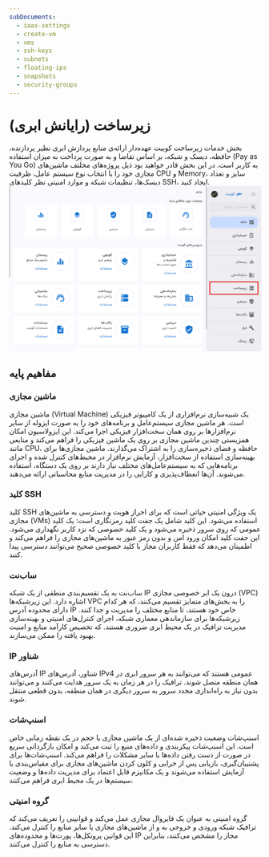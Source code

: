 ```yaml
---
subDocuments:
  - iaas-settings
  - create-vm
  - vms
  - ssh-keys
  - subnets
  - floating-ips
  - snapshots
  - security-groups
---
```


# زیرساخت (رایانش ابری)

بخش خدمات زیرساخت کوبیت عهده‌دار ارائه‌ی منابع پردازش ابری نظیر پردازنده، حافظه، دیسک و شبکه، بر اساس تقاضا و به صورت پرداخت به میزان استفاده (Pay as You Go) به کاربر است. در این بخش قادر خواهید بود ذیل پروژه‌های مخلتف ماشین‌های مجازی خود را با انتخاب نوع سیستم عامل، ظرفیت CPU و Memory، سایز و تعداد دیسک‌ها، تنظیمات شبکه و موارد امنیتی نظر کلیدهای SSH، ایجاد کنید.
![IaaS: iaas](iaas.png)

## مفاهیم پایه

### ماشین مجازی

ماشین مجازی (Virtual Machine) یک شبیه‌سازی نرم‌افزاری از یک کامپیوتر فیزیکی است. هر ماشین مجازی سیستم‌عامل و برنامه‌های خود را به صورت ایزوله از سایر نرم‌افزارها بر روی همان سخت‌افزار فیزیکی اجرا می‌کند. این ایزولاسیون امکان همزیستی چندین ماشین مجازی بر روی یک ماشین فیزیکی را فراهم می‌کند و منابعی مانند CPU، حافظه و فضای ذخیره‌سازی را به اشتراک می‌گذارند. ماشین مجازی‌ها برای بهینه‌سازی استفاده از سخت‌افزار، آزمایش نرم‌افزار در محیط‌های کنترل شده و اجرای برنامه‌هایی که به سیستم‌عامل‌های مختلف نیاز دارند بر روی یک دستگاه، استفاده می‌شوند. آن‌ها انعطاف‌پذیری و کارایی را در مدیریت منابع محاسباتی ارائه می‌دهند.

### کلید SSH

کلید SSH یک ویژگی امنیتی حیاتی است که برای احراز هویت و دسترسی به ماشین‌های مجازی (VMs) استفاده می‌شود. این کلید شامل یک جفت کلید رمزنگاری است: یک کلید عمومی که روی سرور ذخیره می‌شود و یک کلید خصوصی که نزد کاربر نگهداری می‌شود. این جفت کلید امکان ورود امن و بدون رمز عبور به ماشین‌های مجازی را فراهم می‌کند و اطمینان می‌دهد که فقط کاربران مجاز با کلید خصوصی صحیح می‌توانند دسترسی پیدا کنند.

### ساب‌نت

ساب‌نت به یک تقسیم‌بندی منطقی از یک شبکه IP درون یک ابر خصوصی مجازی (VPC) اشاره دارد. این زیرشبکه‌ها VPC را به بخش‌های متمایز تقسیم می‌کنند، که هر کدام دارای محدوده آدرس IP خاص خود هستند، تا منابع مختلف را مدیریت و جدا کنند. زیرشبکه‌ها برای سازماندهی معماری شبکه، اجرای کنترل‌های امنیتی و بهینه‌سازی مدیریت ترافیک در یک محیط ابری ضروری هستند. که تخصیص کارآمد منابع و امنیت بهبود یافته را ممکن می‌سازند.

### IP شناور

آدرس‌های IP شناور، آدرس‌های IPv4 عمومی هستند که می‌توانند به هر سرور ابری در همان منطقه متصل شوند. ترافیک را در هر زمان به یک سرور هدایت می‌کنند و می‌توانند بدون نیاز به راه‌اندازی مجدد سرور به سرور دیگری در همان منطقه، بدون قطعی منتقل شوند.

### اسنپ‌شات

اسنپ‌شات وضعیت ذخیره شده‌ای از یک ماشین مجازی یا حجم در یک نقطه زمانی خاص است. این اسنپ‌شات پیکربندی و داده‌های منبع را ثبت می‌کند و امکان بازگردانی سریع در صورت از دست رفتن داده‌ها یا سایر مشکلات را فراهم می‌کند. اسنپ‌شات‌ها برای پشتیبان‌گیری، بازیابی پس از خرابی و کلون کردن ماشین‌های مجازی برای مقیاس‌بندی یا آزمایش استفاده می‌شوند و یک مکانیزم قابل اعتماد برای مدیریت داده‌ها و وضعیت سیستم‌ها در یک محیط ابری فراهم می‌کنند.

### گروه امنیتی

گروه امنیتی به عنوان یک فایروال مجازی عمل می‌کند و قوانینی را تعریف می‌کند که ترافیک شبکه ورودی و خروجی به و از ماشین‌های مجازی یا سایر منابع را کنترل می‌کند. این قوانین پروتکل‌ها، پورت‌ها و محدوده‌های IP مجاز را مشخص می‌کنند، بنابراین دسترسی به منابع را کنترل می‌کنند.
